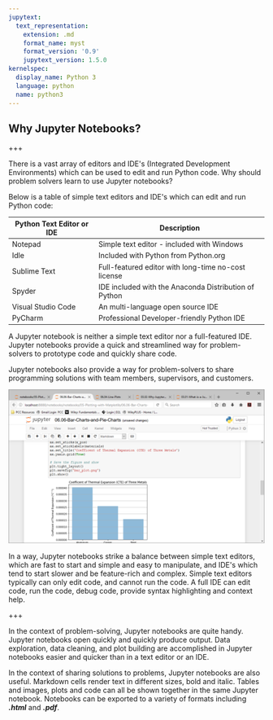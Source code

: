 ```yaml
---
jupytext:
  text_representation:
    extension: .md
    format_name: myst
    format_version: '0.9'
    jupytext_version: 1.5.0
kernelspec:
  display_name: Python 3
  language: python
  name: python3
---
```


## Why Jupyter Notebooks?

+++

There is a vast array of editors and IDE's (Integrated Development Environments) which can be used to edit and run Python code. Why should problem solvers learn to use Jupyter notebooks? 
 
Below is a table of simple text editors and IDE's which can edit and run Python code:

 | Python Text Editor or IDE | Description |
 | --- | --- |
 | Notepad | Simple text editor - included with Windows |
 | Idle | Included with Python from Python.org |
 | Sublime Text | Full-featured editor with long-time no-cost license |
 | Spyder | IDE included with the Anaconda Distribution of Python 
 | Visual Studio Code | An multi-language open source IDE |
 | PyCharm | Professional Developer-friendly Python IDE |
 
A Jupyter notebook is neither a simple text editor nor a full-featured IDE. Jupyter notebooks provide a quick and streamlined way for problem-solvers to prototype code and quickly share code.

Jupyter notebooks also provide a way for problem-solvers to share programming solutions with team members, supervisors, and customers.

![A Jupyter notebook open showing a bar graph](images/jupyter_notebook_example.png)

In a way, Jupyter notebooks strike a balance between simple text editors, which are fast to start and simple and easy to manipulate, and IDE's which tend to start slower and be feature-rich and complex. Simple text editors typically can only edit code, and cannot run the code. A full IDE can edit code, run the code, debug code, provide syntax highlighting and context help.

+++

In the context of problem-solving, Jupyter notebooks are quite handy. Jupyter notebooks open quickly and quickly produce output. Data exploration, data cleaning, and plot building are accomplished in Jupyter notebooks easier and quicker than in a text editor or an IDE. 

In the context of sharing solutions to problems, Jupyter notebooks are also useful. Markdown cells render text in different sizes, bold and italic. Tables and images, plots and code can all be shown together in the same Jupyter notebook. Notebooks can be exported to a variety of formats including **_.html_** and **_.pdf_**.

```{code-cell} ipython3

```
